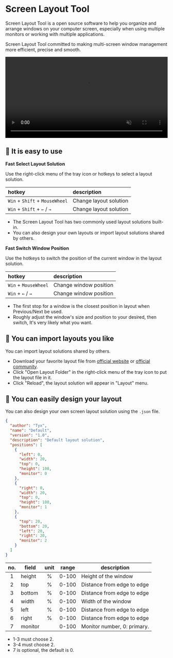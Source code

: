 # Screen Layout Tool

Screen Layout Tool is a open source software to help you organize and arrange windows on your computer screen, especially when using multiple monitors or working with multiple applications.

Screen Layout Tool committed to making multi-screen window management more efficient, precise and smooth.

<video controls="" muted="" autoplay="" loop="" width="100%">
    <source src="https://forw.cc/screen-layout-tool/videos/demo.mp4" type="video/mp4">
</video>

## 💎 It is easy to use

**Fast Select Layout Solution**

Use the right-click menu of the tray icon or hotkeys to select a layout solution.

| hotkey                         | description            |
| :----------------------------- | :--------------------- |
| `Win` + `Shift` + `MouseWheel` | Change layout solution |
| `Win` + `Shift` + `←` / `→`    | Change layout solution |

- The Screen Layout Tool has two commonly used layout solutions built-in.
- You can also design your own layouts or import layout solutions shared by others.

**Fast Switch Window Position**

Use the hotkeys to switch the position of the current window in the layout solution.

| hotkey               | description            |
| :------------------- | :--------------------- |
| `Win` + `MouseWheel` | Change window position |
| `Win` + `←` / `→`    | Change window position |

- The first stop for a window is the closest position in layout when Previous/Next be used.
- Roughly adjust the window's size and position to your desired, then switch, It's very likely what you want.

## 💎 You can import layouts you like

You can import layout solutions shared by others.

- Download your favorite layout file from [official website](https://forw.cc/screen-layout-tool/layouts.php) or [official community](https://www.reddit.com/r/ScreenLayoutTool/).
- Click "Open Layout Folder" in the right-click menu of the tray icon to put the layout file in it.
- Click "Reload", the layout solution will appear in "Layout" menu.

## 💎 You can easily design your layout

You can also design your own screen layout solution using the `.json` file.

```json
{
  "author": "Tyx",
  "name": "Default",
  "version": "1.0",
  "description": "Default layout solution",
  "positions": [
    {
      "left": 0,
      "width": 20,
      "top": 0,
      "height": 100,
      "monitor": 0
    },
    {
      "right": 0,
      "width": 20,
      "top": 0,
      "height": 100,
      "monitor": 1
    },
    {
      "top": 20,
      "bottom": 20,
      "left": 20,
      "right": 20,
      "monitor": 2
    }
  ]
}
```

| no. | field   | unit | range | description                 |
| :-: | ------- | :--: | :---: | --------------------------- |
|  1  | height  |  %   | 0-100 | Height of the window        |
|  2  | top     |  %   | 0-100 | Distance from edge to edge  |
|  3  | bottom  |  %   | 0-100 | Distance from edge to edge  |
|  4  | width   |  %   | 0-100 | Width of the window         |
|  5  | left    |  %   | 0-100 | Distance from edge to edge  |
|  6  | right   |  %   | 0-100 | Distance from edge to edge  |
|  7  | monitor |      | 0-100 | Monitor number, 0: primary. |

- 1-3 must choose 2.
- 3-4 must choose 2.
- 7 is optional, the default is 0.
